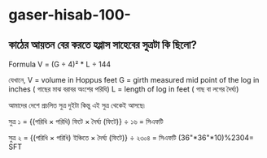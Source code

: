 # gaser-hisab-100-

## কাঠের আয়তন বের করতে হপ্পাস সাহেবের সুত্রটা কি ছিলো?

Formula
V = (G ÷ 4)² * L ÷ 144

যেখানে,
V = volume in Hoppus feet
G = girth measured mid point of the log in inches ( গাছের মাঝ বরাবর  অংশের পরিধি)
L = length of log in feet ( গাছ বা লগের দৈর্ঘ্য)

আমাদের দেশে প্রচলিত সুত্র দুইটা কিন্তু এই সুত্র থেকেই আসছে৷

সুত্র ১ = {(পরিধি × পরিধি)  ফিটে × দৈর্ঘ্য (ফিটে)} ÷ ১৬ = সিএফটি

সুত্র ২ = {(পরিধি × পরিধি)  ইঞ্চিতে × দৈর্ঘ্য (ফিটে)} ÷ ২৩০৪ = সিএফটি
        (36"*36"*10)%2304= SFT
